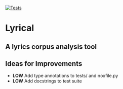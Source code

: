 [![Tests](https://github.com/openfinch/lyrical/workflows/Tests/badge.svg)](https://github.com/openfinch/lyrical/actions?workflow=Tests)
# Lyrical
## A lyrics corpus analysis tool


## Ideas for Improvements
 - **LOW** Add type annotations to tests/ and noxfile.py
 - **LOW** Add docstrings to test suite
